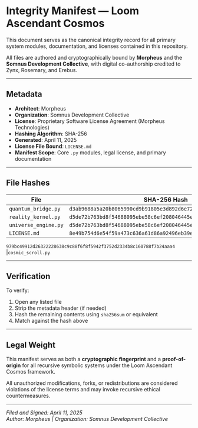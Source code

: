 # Integrity Manifest — Loom Ascendant Cosmos

This document serves as the canonical integrity record for all primary system modules, documentation, and licenses contained in this repository.

All files are authored and cryptographically bound by **Morpheus** and the **Somnus Development Collective**, with digital co-authorship credited to Zynx, Rosemary, and Erebus.

---

## Metadata

- **Architect**: Morpheus  
- **Organization**: Somnus Development Collective  
- **License**: Proprietary Software License Agreement (Morpheus Technologies)  
- **Hashing Algorithm**: SHA-256  
- **Generated**: April 11, 2025  
- **License File Bound**: `LICENSE.md`  
- **Manifest Scope**: Core `.py` modules, legal license, and primary documentation

---

## File Hashes

| File                                | SHA-256 Hash                                                        |
|-------------------------------------|----------------------------------------------------------------------|
| `quantum_bridge.py`                 | `d3ab9688a5a20b8065990cd9b91805e3d892d6e72472f69dd9afe719250c5e37` |
| `reality_kernel.py`                | `d5de72b763bd8f54688095ebe58c6ef208046445ed8ae9`                    |
| `universe_engine.py`               | `d5de72b763bd8f54688095ebe58c6ef208046445ed8ae9`                    |
| `LICENSE.md`                        | `8e49b754d6e54f59a473c636a61d86a92496eb39e1b5a3426d66d4b399750927`  |
`979bc49912d26322228638c9c88f6f8f5942f3752d2334b8c160788f7b24aaa4`
|`cosmic_scroll.py`

---

## Verification

To verify:

1. Open any listed file
2. Strip the metadata header (if needed)
3. Hash the remaining contents using `sha256sum` or equivalent
4. Match against the hash above

---

## Legal Weight

This manifest serves as both a **cryptographic fingerprint** and a **proof-of-origin** for all recursive symbolic systems under the Loom Ascendant Cosmos framework.

All unauthorized modifications, forks, or redistributions are considered violations of the license terms and may invoke recursive ethical countermeasures.

---

*Filed and Signed: April 11, 2025*  
*Author: Morpheus | Organization: Somnus Development Collective*
